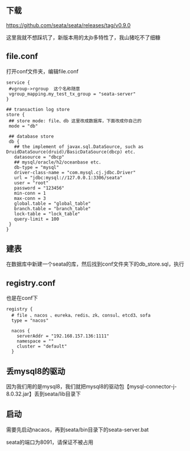 ## 下载

https://github.com/seata/seata/releases/tag/v0.9.0

这里我就不想踩坑了，新版本用的太jb多特性了，我山猪吃不了细糠



## file.conf

打开conf文件夹，编辑file.conf

 ```properties
service {
  #vgroup->rgroup  这个名称随意
  vgroup_mapping.my_test_tx_group = "seata-server" 
}

## transaction log store
store {
  ## store mode: file、db 这里改成数据库，下面改成你自己的
  mode = "db" 

  ## database store
  db {
    ## the implement of javax.sql.DataSource, such as DruidDataSource(druid)/BasicDataSource(dbcp) etc.
    datasource = "dbcp"
    ## mysql/oracle/h2/oceanbase etc.
    db-type = "mysql"
    driver-class-name = "com.mysql.cj.jdbc.Driver"
    url = "jdbc:mysql://127.0.0.1:3306/seata"
    user = "root"
    password = "123456"
    min-conn = 1
    max-conn = 3
    global.table = "global_table"
    branch.table = "branch_table"
    lock-table = "lock_table"
    query-limit = 100
  }
}
 ```

## 建表

在数据库中新建一个seata的库，然后找到conf文件夹下的db_store.sql，执行

## registry.conf

也是在conf下

```properties
registry {
  # file 、nacos 、eureka、redis、zk、consul、etcd3、sofa
  type = "nacos"

  nacos {
    serverAddr = "192.168.157.136:1111"
    namespace = ""
    cluster = "default"
  }
```

## 丢mysql8的驱动

因为我们用的是mysql8，我们就把mysql8的驱动包【mysql-connector-j-8.0.32.jar】丢到seata/lib目录下

## 启动

需要先启动nacaos，再到seata/bin目录下的seata-server.bat

seata的端口为8091，请保证不被占用